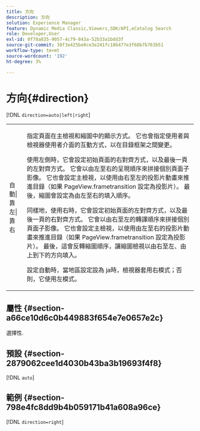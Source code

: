```yaml
---
title: 方向
description: 方向
solution: Experience Manager
feature: Dynamic Media Classic,Viewers,SDK/API,eCatalog Search
role: Developer,User
exl-id: 0f78a835-9057-4c79-843a-52b33a1bdd3f
source-git-commit: 38f3e425be0ce3e241fc18b477e3f68b7b763b51
workflow-type: tm+mt
source-wordcount: '192'
ht-degree: 3%

---
```


# 方向{#direction}

[!DNL `direction=auto|left|right`]

<table id="table_1D425B7685D448459CD3FE8D683C813C"> 
 <tbody> 
  <tr> 
   <td colname="col1"> <p> <span class="codeph">自動|靠左|靠右</span> </p> </td> 
   <td colname="col2"> <p>指定頁面在主檢視和縮圖中的顯示方式。 它也會指定使用者與檢視器使用者介面的互動方式，以在目錄框架之間變更。 </p> <p>使用<span class="codeph">左側</span>時，它會設定初始頁面的右對齊方式，以及最後一頁的左對齊方式。 它會以由左至右的呈現順序來拼接個別頁面子影像。 它也會設定主檢視，以使用由右至左的投影片動畫來推進目錄（如果<span class="codeph"> PageView.frametransition </span>設定為投影片）。 最後，縮圖會設定為由左至右的填入順序。 </p> <p>同樣地，使用<span class="codeph">右</span>時，它會設定初始頁面的左對齊方式，以及最後一頁的右對齊方式。 它會以由右至左的轉譯順序來拼接個別頁面子影像。 它也會設定主檢視，以使用由左至右的投影片動畫來推進目錄（如果<span class="codeph"> PageView.frametransition </span>設定為投影片）。 最後，這會反轉縮圖順序，讓縮圖檢視以由右至左、由上到下的方向填入。 </p> <p>設定<span class="codeph">自動</span>時，當地區設定設為<span class="codeph"> ja時，檢視器套用<span class="codeph">右</span>模式；</span>否則，它使用<span class="codeph">左</span>模式。 </p> </td> 
  </tr> 
 </tbody> 
</table>

## 屬性 {#section-a66ce10d6c0b449883f654e7e0657e2c}

選擇性.

## 預設 {#section-2879062cee1d4030b43ba3b19693f4f8}

[!DNL `auto`]

## 範例 {#section-798e4fc8dd9b4b059171b41a608a96ce}

[!DNL `direction=right`]
